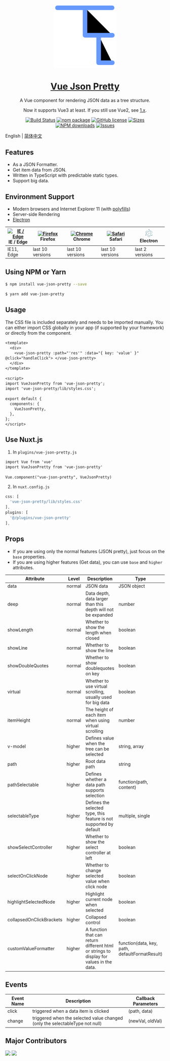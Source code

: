 <p align="center">
  <a href="https://github.com/leezng/vue-json-pretty">
    <img width="200" src="./static/logo.svg">
  </a>
</p>

<h1 align="center">
  <a href="https://github.com/leezng/vue-json-pretty" target="_blank">Vue Json Pretty</a>
</h1>

<div align="center">

<p>A Vue component for rendering JSON data as a tree structure.</p>
<p>Now it supports Vue3 at least. If you still use Vue2, see <a href="https://github.com/leezng/vue-json-pretty/tree/1.x">1.x</a>.</p>

[![Build Status](https://travis-ci.org/leezng/vue-json-pretty.svg?branch=master)](https://travis-ci.org/leezng/vue-json-pretty)
[![npm package](https://img.shields.io/npm/v/vue-json-pretty.svg)](https://www.npmjs.org/package/vue-json-pretty)
[![GitHub license](https://img.shields.io/badge/license-MIT-blue.svg)](https://github.com/leezng/vue-json-pretty/blob/master/LICENSE)
[![Sizes](https://img.shields.io/bundlephobia/min/vue-json-pretty)](https://bundlephobia.com/result?p=vue-json-pretty)
[![NPM downloads](http://img.shields.io/npm/dm/vue-json-pretty.svg?style=flat-square)](https://www.npmtrends.com/vue-json-pretty)
[![Issues](https://img.shields.io/github/issues-raw/leezng/vue-json-pretty)](https://github.com/leezng/vue-json-pretty/issues)

</div>

English | [简体中文](./README-zh_CN.md)

## Features

- As a JSON Formatter.
- Get item data from JSON.
- Written in TypeScript with predictable static types.
- Support big data.

## Environment Support

- Modern browsers and Internet Explorer 11 (with [polyfills](https://www.antdv.com/docs/vue/getting-started/#Compatibility))
- Server-side Rendering
- [Electron](https://electronjs.org/)

| [<img src="https://raw.githubusercontent.com/alrra/browser-logos/master/src/edge/edge_48x48.png" alt="IE / Edge" width="24px" height="24px" />](http://godban.github.io/browsers-support-badges/)</br>IE / Edge | [<img src="https://raw.githubusercontent.com/alrra/browser-logos/master/src/firefox/firefox_48x48.png" alt="Firefox" width="24px" height="24px" />](http://godban.github.io/browsers-support-badges/)</br>Firefox | [<img src="https://raw.githubusercontent.com/alrra/browser-logos/master/src/chrome/chrome_48x48.png" alt="Chrome" width="24px" height="24px" />](http://godban.github.io/browsers-support-badges/)</br>Chrome | [<img src="https://raw.githubusercontent.com/alrra/browser-logos/master/src/safari/safari_48x48.png" alt="Safari" width="24px" height="24px" />](http://godban.github.io/browsers-support-badges/)</br>Safari | [<img src="https://raw.githubusercontent.com/alrra/browser-logos/master/src/electron/electron_48x48.png" alt="Electron" width="24px" height="24px" />](http://godban.github.io/browsers-support-badges/)</br>Electron |
| --------------------------------------------------------------------------------------------------------------------------------------------------------------------------------------------------------------- | ----------------------------------------------------------------------------------------------------------------------------------------------------------------------------------------------------------------- | ------------------------------------------------------------------------------------------------------------------------------------------------------------------------------------------------------------- | ------------------------------------------------------------------------------------------------------------------------------------------------------------------------------------------------------------- | --------------------------------------------------------------------------------------------------------------------------------------------------------------------------------------------------------------------- |
| IE11, Edge                                                                                                                                                                                                      | last 10 versions                                                                                                                                                                                                  | last 10 versions                                                                                                                                                                                              | last 10 versions                                                                                                                                                                                              | last 2 versions                                                                                                                                                                                                       |

## Using NPM or Yarn

```bash
$ npm install vue-json-pretty --save
```

```bash
$ yarn add vue-json-pretty
```

## Usage

The CSS file is included separately and needs to be imported manually. You can either import CSS globally in your app (if supported by your framework) or directly from the component.

```vue
<template>
  <div>
    <vue-json-pretty :path="'res'" :data="{ key: 'value' }" @click="handleClick"> </vue-json-pretty>
  </div>
</template>

<script>
import VueJsonPretty from 'vue-json-pretty';
import 'vue-json-pretty/lib/styles.css';

export default {
  components: {
    VueJsonPretty,
  },
};
</script>
```

## Use Nuxt.js

1. In `plugins/vue-json-pretty.js`

```
import Vue from 'vue'
import VueJsonPretty from 'vue-json-pretty'

Vue.component("vue-json-pretty", VueJsonPretty)
```

2. In `nuxt.config.js`

```js
css: [
  'vue-json-pretty/lib/styles.css'
],
plugins: [
  '@/plugins/vue-json-pretty'
],
```

## Props

- If you are using only the normal features (JSON pretty), just focus on the `base` properties.
- If you are using higher features (Get data), you can use `base` and `higher` attributes.

| Attribute                | Level  | Description                                                                             | Type                                           | Default  |
| ------------------------ | ------ | --------------------------------------------------------------------------------------- | ---------------------------------------------- | -------- |
| data                     | normal | JSON data                                                                               | JSON object                                    | -        |
| deep                     | normal | Data depth, data larger than this depth will not be expanded                            | number                                         | Infinity |
| showLength               | normal | Whether to show the length when closed                                                  | boolean                                        | false    |
| showLine                 | normal | Whether to show the line                                                                | boolean                                        | true     |
| showDoubleQuotes         | normal | Whether to show doublequotes on key                                                     | boolean                                        | true     |
| virtual                  | normal | Whether to use virtual scrolling, usually used for big data                             | boolean                                        | false    |
| itemHeight               | normal | The height of each item when using virtual scrolling                                    | number                                         | auto     |
| v-model                  | higher | Defines value when the tree can be selected                                             | string, array                                  | -        |
| path                     | higher | Root data path                                                                          | string                                         | root     |
| pathSelectable           | higher | Defines whether a data path supports selection                                          | function(path, content)                        | -        |
| selectableType           | higher | Defines the selected type, this feature is not supported by default                     | multiple, single                               | -        |
| showSelectController     | higher | Whether to show the select controller at left                                           | boolean                                        | false    |
| selectOnClickNode        | higher | Whether to change selected value when click node                                        | boolean                                        | true     |
| highlightSelectedNode    | higher | Highlight current node when selected                                                    | boolean                                        | true     |
| collapsedOnClickBrackets | higher | Collapsed control                                                                       | boolean                                        | true     |
| customValueFormatter     | higher | A function that can return different html or strings to display for values in the data. | function(data, key, path, defaultFormatResult) | -        |

## Events

| Event Name | Description                                                                  | Callback Parameters |
| ---------- | ---------------------------------------------------------------------------- | ------------------- |
| click      | triggered when a data item is clicked                                        | (path, data)        |
| change     | triggered when the selected value changed (only the selectableType not null) | (newVal, oldVal)    |

## Major Contributors

[![](https://avatars3.githubusercontent.com/u/153197?v=3&s=50)](https://github.com/rchl)
[![](https://avatars1.githubusercontent.com/u/445616?v=3&s=50)](https://github.com/blackmad)
